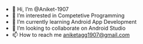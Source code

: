 - 👋 Hi, I’m @Aniket-1907
- 👀 I’m interested in Competetive Programming
- 🌱 I’m currently learning Android App Development
- 💞️ I’m looking to collaborate on Android Studio
- 📫 How to reach me aniketagg1907@gmail.com

<!---
Aniket-1907/Aniket-1907 is a ✨ special ✨ repository because its `README.md` (this file) appears on your GitHub profile.
You can click the Preview link to take a look at your changes.
--->
